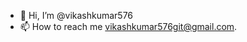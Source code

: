 - 👋 Hi, I’m @vikashkumar576
- 📫 How to reach me vikashkumar576git@gmail.com.

<!---
vikashkumar576/vikashkumar576 is a ✨ special ✨ repository because its `README.md` (this file) appears on your GitHub profile.
You can click the Preview link to take a look at your changes.
--->
